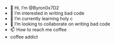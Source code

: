 - 👋 Hi, I’m @Byron0x7D2
- 👀 I’m interested in writing bad code
- 🌱 I’m currently learning holy c
- 💞️ I’m looking to collaborate on writing bad code
- 📫 How to reach me coffee
- coffee addict 

<!---
Byron0x7D2/Byron0x7D2 is a ✨ special ✨ repository because its `README.md` (this file) appears on your GitHub profile.
You can click the Preview link to take a look at your changes.
--->
